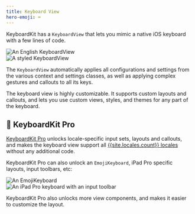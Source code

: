 ```yaml
---
title: Keyboard View
hero-emoji: ⌨️
---
```


KeyboardKit has a ``KeyboardView`` that lets you mimic a native iOS keyboard with a few lines of code.

<div class="grid col2">
    <div><img alt="An English KeyboardView" src="{{page.assets}}keyboardview-english.jpg" /></div>
    <div><img alt="A styled KeyboardView" src="{{page.assets}}keyboardview-styled.jpg" /></div>
</div>

The `KeyboardView` automatically applies all configurations and settings from the various context and settings classes, as well as applying complex gestures and callouts to all its keys.

The keyboard view is highly customizable. It supports custom layouts and callouts, and lets you use custom views, styles, and themes for any part of the keyboard.

## 👑 KeyboardKit Pro

[KeyboardKit Pro][Pro] unlocks locale-specific input sets, layouts and callouts, and makes the keyboard view support all [{{site.locales.count}} locales](/locales) without any additional code.

KeyboardKit Pro can also unlock an `EmojiKeyboard`, iPad Pro specific layouts, input toolbars, etc:

<div class="grid col2">
    <div><img alt="An EmojiKeyboard" src="{{page.assets}}emojikeyboard.jpg" /></div>
    <div><img alt="An iPad Pro keyboard with an input toolbar" src="{{page.assets}}inputtoolbar-ipadpro.png" /></div>
</div>

KeyboardKit Pro also unlocks more view components, and makes it easier to customize the layout.


[Pro]: /pro
